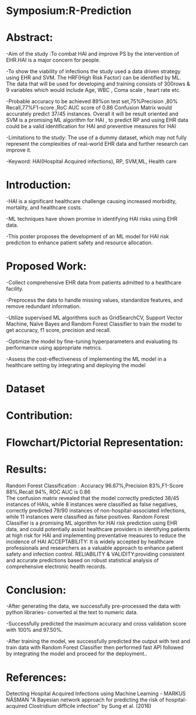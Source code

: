 # Symposium:R-Prediction 

# Abstract:
-Aim of the study :To combat HAI and improve PS by the intervention of EHR.HAI is a major concern for people.

-To show the viability of infections the study used a data driven strategy using EHR and SVM.
The HRF(High Risk Factor) can be identified by ML. The data that will be used for developing and training consists of 300rows & 9 variables which would include Age, WBC , Coma scale , heart rate etc.

-Probable accuracy to be achieved 89%on test set,75%Precision ,80% Recall,77%F1-score ,RoC AUC score of 0.86 Confusion Matrix would accurately predict 37/45 instances. Overall it will be result oriented and SVM is a promising ML algorithm for HAI , to predict RP and using EHR data could be a valid identification for HAI and preventive measures for HAI

-Limitations to the study:
The use of a dummy dataset, which may not fully represent the complexities of real-world EHR data and further research can improve it.

-Keyword: HAI(Hospital Acquired infections), RP, SVM,ML, Health care

# Introduction:
-HAI is a significant healthcare challenge causing increased morbidity, mortality, and healthcare costs.

-ML techniques have shown promise in identifying HAI risks using EHR data.

-This poster proposes the development of an ML model for HAI risk prediction to enhance patient safety and resource allocation.

# Proposed Work:
-Collect comprehensive EHR data from patients admitted to a healthcare facility.

-Preprocess the data to handle missing values, standardize features, and remove redundant information.

-Utilize supervised ML algorithms such as GridSearchCV, Support Vector Machine, Naïve Bayes and Random Forest Classifier to train the model to get accuracy, f1 score, precision and recall.

-Optimize the model by fine-tuning hyperparameters and evaluating its performance using appropriate metrics.

-Assess the cost-effectiveness of implementing the ML model in a healthcare setting by integrating and deploying the model

 # Dataset
 

 
 
# Contribution:

# Flowchart/Pictorial Representation:



# Results:
Random Forest Classification : Accuracy 96.67%,Precision 83%,F1-Score 88%,Recall 94%, ROC AUC  is 0.86        
The confusion matrix revealed that the model correctly predicted 38/45 instances of HAIs, while 8 instances were classified as false negatives, correctly predicted 79/90 instances of non-hospital-associated infections, while 11 instances were classified as false positives.
Random Forest Classifier is a promising ML algorithm for HAI risk prediction using EHR data, and could potentially assist healthcare providers in identifying patients at high risk for HAI and implementing preventative measures to reduce the incidence of HAI
ACCEPTABILITY: It is widely accepted by healthcare professionals and researchers as a valuable approach to enhance patient safety and infection control.
RELIABILITY & VALIDITY:providing consistent and accurate predictions based on robust statistical analysis of comprehensive electronic health records.


# Conclusion:
-After generating the data, we successfully pre-processed the data with python libraries- converted al the text to numeric data.

 -Successfully predicted the maximum accuracy and cross validation score with 100% and 97.50%.
 
-After training the model, we successfully predicted the output with test and train data with Random Forest Classifier then performed fast API followed by integrating the model and proceed for the deployment..

# References:
Detecting Hospital Acquired Infections using Machine Learning - MARKUS NÄSMAN
"A Bayesian network approach for predicting the risk of hospital-acquired Clostridium difficile infection" by Sung et al. (2016)
